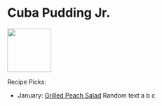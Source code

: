 # Cuba Pudding Jr.

<img src="http://api.adorable.io/avatars/100/cubapud%40flavor.magazine" height="100" width="100" />

Recipe Picks:

- January: [Grilled Peach Salad](../recipe/jan/grilled-peach-salad.md)
Random text a b c